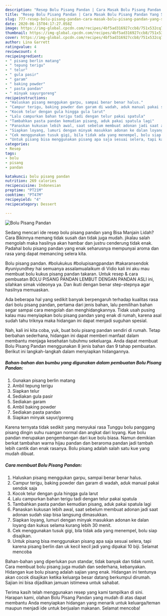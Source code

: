 ```yaml
---
description: "Resep Bolu Pisang Pandan | Cara Masak Bolu Pisang Pandan Yang Sedap"
title: "Resep Bolu Pisang Pandan | Cara Masak Bolu Pisang Pandan Yang Sedap"
slug: 777-resep-bolu-pisang-pandan-cara-masak-bolu-pisang-pandan-yang-sedap
date: 2020-06-15T04:17:27.058Z
image: https://img-global.cpcdn.com/recipes/4bf5ad316927ccb8/751x532cq70/bolu-pisang-pandan-foto-resep-utama.jpg
thumbnail: https://img-global.cpcdn.com/recipes/4bf5ad316927ccb8/751x532cq70/bolu-pisang-pandan-foto-resep-utama.jpg
cover: https://img-global.cpcdn.com/recipes/4bf5ad316927ccb8/751x532cq70/bolu-pisang-pandan-foto-resep-utama.jpg
author: Lina Garrett
ratingvalue: 4
reviewcount: 4
recipeingredient:
- " pisang berlin matang"
- " tepung terigu"
- " telur"
- " gula pasir"
- " garam"
- " baking powder"
- " pasta pandan"
- " minyak sayurgoreng"
recipeinstructions:
- "Haluskan pisang menggukan garpu, sampai benar benar halus."
- "Campur terigu, baking powder dan garam di wadah, aduk manual pakai sendok saja"
- "Kocok telur dengan gula hingga gula larut"
- "Lalu campurkan bahan terigu tadi dengan telur pakai spatula"
- "Tambahkan pasta pandan kemudian pisang, aduk pakai spatula lagi"
- "Panaskan kukusan lebih awal, saat sebelum membuat adonan jadi saat adonan sudah siap bisa langsung dimasukkan."
- "Siapkan loyang, lumuri dengan minyak masukkan adonan ke dalan loyang dan kukus selama kurang lebih 30 menit."
- "Cek menggunakan tusuk gigi, bila tidak ada yang menempel, bolu siap disajikan."
- "Untuk pisang bisa menggunakan pisang apa saja sesuai selera, tapi karena pisang berlin dan uk kecil kecil jadi yang dipakai 10 biji. Selamat mencoba"
categories:
- Resep
tags:
- bolu
- pisang
- pandan

katakunci: bolu pisang pandan 
nutrition: 269 calories
recipecuisine: Indonesian
preptime: "PT21M"
cooktime: "PT47M"
recipeyield: "4"
recipecategory: Dessert

---
```



![Bolu Pisang Pandan](https://img-global.cpcdn.com/recipes/4bf5ad316927ccb8/751x532cq70/bolu-pisang-pandan-foto-resep-utama.jpg)

Sedang mencari ide resep bolu pisang pandan yang Bisa Manjain Lidah? Cara Bikinnya memang tidak susah dan tidak juga mudah. jikalau salah mengolah maka hasilnya akan hambar dan justru cenderung tidak enak. Padahal bolu pisang pandan yang enak seharusnya mempunyai aroma dan rasa yang dapat memancing selera kita.

Bolu pisang pandan. #bolukukus #bolupisangpandan #takaransendok #yuniyundhey hai semuanya assalamualaikum di Vidio kali ini aku mau membuat bolu kukus pisang pandan takaran. Untuk resep &amp; cara pembuatan BOLU PISANG PANDAN LEMBUT DENGAN PANDAN ASLI ini, silahkan simak videonya ya. Dan ikuti dengan benar step-stepnya agar hasilnya memuaskan.

Ada beberapa hal yang sedikit banyak berpengaruh terhadap kualitas rasa dari bolu pisang pandan, pertama dari jenis bahan, lalu pemilihan bahan segar sampai cara mengolah dan menghidangkannya. Tidak usah pusing kalau mau menyiapkan bolu pisang pandan yang enak di rumah, karena asal sudah tahu triknya maka hidangan ini dapat menjadi suguhan spesial.


Nah, kali ini kita coba, yuk, buat bolu pisang pandan sendiri di rumah. Tetap berbahan sederhana, hidangan ini dapat memberi manfaat dalam membantu menjaga kesehatan tubuhmu sekeluarga. Anda dapat membuat Bolu Pisang Pandan menggunakan 8 jenis bahan dan 9 tahap pembuatan. Berikut ini langkah-langkah dalam menyiapkan hidangannya.

<!--inarticleads1-->

##### Bahan-bahan dan bumbu yang digunakan dalam pembuatan Bolu Pisang Pandan:

1. Gunakan  pisang berlin matang
1. Ambil  tepung terigu
1. Siapkan  telur
1. Sediakan  gula pasir
1. Sediakan  garam
1. Ambil  baking powder
1. Sediakan  pasta pandan
1. Siapkan  minyak sayur/goreng


Karena ternyata tidak sedikit yang menyukai rasa Tunggu bolu panggang pisang dingin suhu ruangan normal dan angkat dari loyang. Kue bolu pandan merupakan pengembangan dari kue bolu biasa. Namun demikian berkat tambahan warna hijau pandan dan beraroma pandan jadi tambah lebih cantik dan enak rasanya. Bolu pisang adalah salah satu kue yang mudah dibuat. 

<!--inarticleads2-->

##### Cara membuat Bolu Pisang Pandan:

1. Haluskan pisang menggukan garpu, sampai benar benar halus.
1. Campur terigu, baking powder dan garam di wadah, aduk manual pakai sendok saja
1. Kocok telur dengan gula hingga gula larut
1. Lalu campurkan bahan terigu tadi dengan telur pakai spatula
1. Tambahkan pasta pandan kemudian pisang, aduk pakai spatula lagi
1. Panaskan kukusan lebih awal, saat sebelum membuat adonan jadi saat adonan sudah siap bisa langsung dimasukkan.
1. Siapkan loyang, lumuri dengan minyak masukkan adonan ke dalan loyang dan kukus selama kurang lebih 30 menit.
1. Cek menggunakan tusuk gigi, bila tidak ada yang menempel, bolu siap disajikan.
1. Untuk pisang bisa menggunakan pisang apa saja sesuai selera, tapi karena pisang berlin dan uk kecil kecil jadi yang dipakai 10 biji. Selamat mencoba


Bahan-bahan yang diperlukan pun standar, tidak banyak dan tidak rumit. Cara membuat bolu pisang juga mudah dan sederhana, kebanyakan. Hidangan kue bolu pisang adalah sajian yang enak. Hidangan ini tentunya akan cocok disajikan ketika keluarga besar datang berkumpul dirumah. Sajian ini bisa dijadikan jamuan istimewa untuk sahabat. 

Terima kasih telah menggunakan resep yang kami tampilkan di sini. Harapan kami, olahan Bolu Pisang Pandan yang mudah di atas dapat membantu Anda menyiapkan hidangan yang menarik untuk keluarga/teman maupun menjadi ide untuk berjualan makanan. Selamat mencoba!
